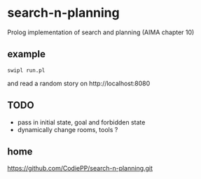 # search-n-planning
Prolog implementation of search and planning (AIMA chapter 10)


## example

`swipl run.pl`

and read a random story on http://localhost:8080


## TODO

* pass in initial state, goal and forbidden state
* dynamically change rooms, tools ?


## home

https://github.com/CodiePP/search-n-planning.git

